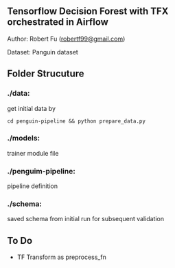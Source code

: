 ## Tensorflow Decision Forest with TFX orchestrated in Airflow
Author: Robert Fu (robertf99@gmail.com)

Dataset: Panguin dataset

## Folder Strucuture
### ./data: 
get initial data by
```
cd penguin-pipeline && python prepare_data.py
```

### ./models: 
trainer module file
### ./penguim-pipeline: 
pipeline definition
### ./schema: 
saved schema from initial run for subsequent validation

## To Do
* TF Transform as preprocess_fn